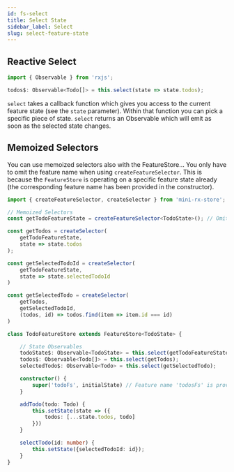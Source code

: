 ```yaml
---
id: fs-select
title: Select State
sidebar_label: Select
slug: select-feature-state
---
```


## Reactive Select
```ts title="todo-feature-store.ts"
import { Observable } from 'rxjs';

todos$: Observable<Todo[]> = this.select(state => state.todos);
```

`select` takes a callback function which gives you access to the current feature state (see the `state` parameter).
Within that function you can pick a specific piece of state.
`select` returns an Observable which will emit as soon as the selected state changes.

## Memoized Selectors

You can use memoized selectors also with the FeatureStore...
You only have to omit the feature name when using `createFeatureSelector`.
This is because the `FeatureStore` is operating on a specific feature state already
(the corresponding feature name has been provided in the constructor).

```ts title="todo-feature-store.ts"
import { createFeatureSelector, createSelector } from 'mini-rx-store';

// Memoized Selectors
const getTodoFeatureState = createFeatureSelector<TodoState>(); // Omit the feature name!

const getTodos = createSelector(
    getTodoFeatureState,
    state => state.todos
);

const getSelectedTodoId = createSelector(
    getTodoFeatureState,
    state => state.selectedTodoId
)

const getSelectedTodo = createSelector(
    getTodos,
    getSelectedTodoId,
    (todos, id) => todos.find(item => item.id === id)
)

class TodoFeatureStore extends FeatureStore<TodoState> {

    // State Observables
    todoState$: Observable<TodoState> = this.select(getTodoFeatureState);
    todos$: Observable<Todo[]> = this.select(getTodos);
    selectedTodo$: Observable<Todo> = this.select(getSelectedTodo);

    constructor() {
        super('todoFs', initialState) // Feature name 'todosFs' is provided here already...
    }

    addTodo(todo: Todo) {
        this.setState(state => ({
            todos: [...state.todos, todo]
        }))
    }

    selectTodo(id: number) {
        this.setState({selectedTodoId: id});
    }
}
```
